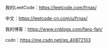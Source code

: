 我的LeetCode：https://leetcode.com/frnas/

中文：https://leetcode-cn.com/u/frnas/

我的博客：https://www.cnblogs.com/fans-fan/

csdn：https://me.csdn.net/qq_40872103